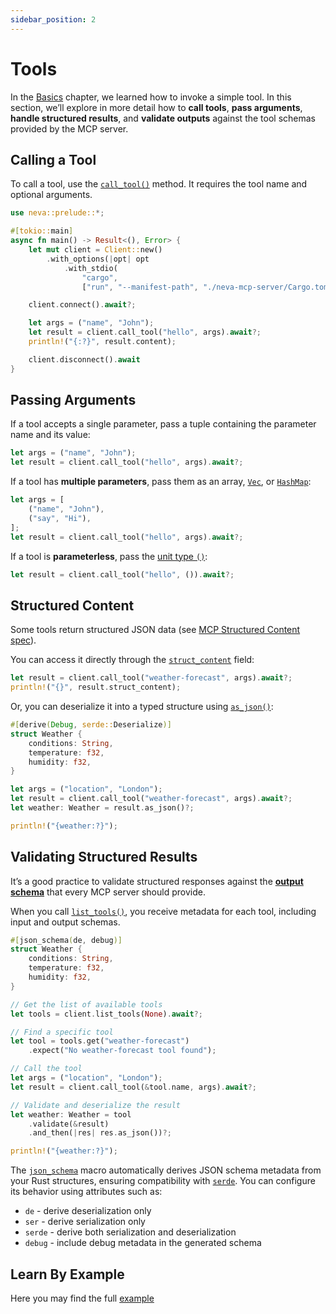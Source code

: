 ```yaml
---
sidebar_position: 2
---
```


# Tools

In the [Basics](/docs/mcp-client/basics) chapter, we learned how to invoke a simple tool.
In this section, we’ll explore in more detail how to **call tools**, **pass arguments**, **handle structured results**, and **validate outputs** against the tool schemas provided by the MCP server.

## Calling a Tool

To call a tool, use the [`call_tool()`](https://docs.rs/neva/latest/neva/client/struct.Client.html#method.call_tool) method.
It requires the tool name and optional arguments.

```rust
use neva::prelude::*;

#[tokio::main]
async fn main() -> Result<(), Error> {
    let mut client = Client::new()
        .with_options(|opt| opt
            .with_stdio(
                "cargo", 
                ["run", "--manifest-path", "./neva-mcp-server/Cargo.toml"]));

    client.connect().await?;

    let args = ("name", "John");
    let result = client.call_tool("hello", args).await?;
    println!("{:?}", result.content);

    client.disconnect().await
}
```

## Passing Arguments

If a tool accepts a single parameter, pass a tuple containing the parameter name and its value:

```rust
let args = ("name", "John");
let result = client.call_tool("hello", args).await?;
```

If a tool has **multiple parameters**, pass them as an array, [`Vec`](https://doc.rust-lang.org/std/vec/struct.Vec.html), or [`HashMap`](https://doc.rust-lang.org/std/collections/struct.HashMap.html):

```rust
let args = [
    ("name", "John"),
    ("say", "Hi"),
];
let result = client.call_tool("hello", args).await?;
```

If a tool is **parameterless**, pass the [unit type `()`](https://doc.rust-lang.org/std/primitive.unit.html):

```rust
let result = client.call_tool("hello", ()).await?;
```

## Structured Content

Some tools return structured JSON data (see [MCP Structured Content spec](https://modelcontextprotocol.io/specification/draft/server/tools#structured-content)).

You can access it directly through the [`struct_content`](https://docs.rs/neva/latest/neva/types/tool/call_tool_response/struct.CallToolResponse.html#structfield.struct_content) field:

```rust
let result = client.call_tool("weather-forecast", args).await?;
println!("{}", result.struct_content);
```

Or, you can deserialize it into a typed structure using [`as_json()`](https://docs.rs/neva/latest/neva/types/tool/call_tool_response/struct.CallToolResponse.html#method.as_json):

```rust
#[derive(Debug, serde::Deserialize)]
struct Weather {
    conditions: String,
    temperature: f32,
    humidity: f32,
}

let args = ("location", "London");
let result = client.call_tool("weather-forecast", args).await?;
let weather: Weather = result.as_json()?;

println!("{weather:?}");
```

## Validating Structured Results

It’s a good practice to validate structured responses against the [**output schema**](/docs/mcp-server/tools#output-schema) that every MCP server should provide.

When you call [`list_tools()`](https://docs.rs/neva/latest/neva/client/struct.Client.html#method.list_tools), you receive metadata for each tool, including input and output schemas.

```rust
#[json_schema(de, debug)]
struct Weather {
    conditions: String,
    temperature: f32,
    humidity: f32,
}

// Get the list of available tools
let tools = client.list_tools(None).await?;

// Find a specific tool
let tool = tools.get("weather-forecast")
    .expect("No weather-forecast tool found");

// Call the tool
let args = ("location", "London");
let result = client.call_tool(&tool.name, args).await?;

// Validate and deserialize the result
let weather: Weather = tool
    .validate(&result)
    .and_then(|res| res.as_json())?;

println!("{weather:?}");
```

The [`json_schema`](https://docs.rs/neva/latest/neva/attr.json_schema.html) macro automatically derives JSON schema metadata from your Rust structures, ensuring compatibility with [`serde`](https://serde.rs/).
You can configure its behavior using attributes such as:

* `de` - derive deserialization only
* `ser` - derive serialization only
* `serde` - derive both serialization and deserialization
* `debug` - include debug metadata in the generated schema


## Learn By Example
Here you may find the full [example](https://github.com/RomanEmreis/neva/tree/main/examples/client)
